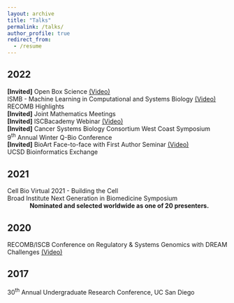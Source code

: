 ```yaml
---
layout: archive
title: "Talks"
permalink: /talks/
author_profile: true
redirect_from:
  - /resume
---
```


## 2022
**[Invited]** Open Box Science [(Video)](https://www.youtube.com/watch?v=ioyZYV9hE1Y&ab_channel=OpenBoxScience) <br/>
ISMB - Machine Learning in Computational and Systems Biology [(Video)](https://www.youtube.com/watch?v=rbsUPsGyciQ) <br/>
RECOMB Highlights <br/>
**[Invited]** Joint Mathematics Meetings <br/>
**[Invited]** ISCBacademy Webinar [(Video)](https://www.youtube.com/watch?v=YeH8nYdmMIM) <br/>
**[Invited]** Cancer Systems Biology Consortium West Coast Symposium <br/>
9<sup>th</sup> Annual Winter Q-Bio Conference <br/>
**[Invited]** BioArt Face-to-face with First Author Seminar [(Video)](https://www.bilibili.com/video/BV1Hb4y1J7E1?spm_id_from=333.999.0.0) <br/>
UCSD Bioinformatics Exchange

## 2021
Cell Bio Virtual 2021 - Building the Cell  <br/>
Broad Institute Next Generation in Biomedicine Symposium  <br/>
&nbsp; &nbsp; &nbsp; &nbsp; &nbsp; &nbsp; &nbsp;**Nominated and selected worldwide as one of 20 presenters.**

## 2020
RECOMB/ISCB Conference on Regulatory & Systems Genomics with DREAM Challenges [(Video)](https://www.youtube.com/watch?v=cv1W8e8VRyU)

## 2017
30<sup>th</sup> Annual Undergraduate Research Conference, UC San Diego
